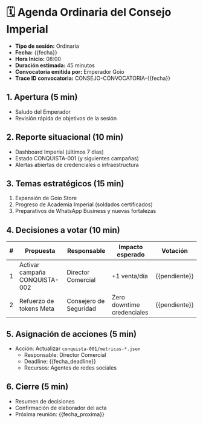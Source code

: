 # 🗓️ Agenda Ordinaria del Consejo Imperial

- **Tipo de sesión:** Ordinaria
- **Fecha:** {{fecha}}
- **Hora Inicio:** 08:00
- **Duración estimada:** 45 minutos
- **Convocatoria emitida por:** Emperador Goio
- **Trace ID convocatoria:** CONSEJO-CONVOCATORIA-{{fecha}}

## 1. Apertura (5 min)
- Saludo del Emperador
- Revisión rápida de objetivos de la sesión

## 2. Reporte situacional (10 min)
- Dashboard Imperial (últimos 7 días)
- Estado CONQUISTA-001 (y siguientes campañas)
- Alertas abiertas de credenciales o infraestructura

## 3. Temas estratégicos (15 min)
1. Expansión de Goio Store
2. Progreso de Academia Imperial (soldados certificados)
3. Preparativos de WhatsApp Business y nuevas fortalezas

## 4. Decisiones a votar (10 min)
| # | Propuesta | Responsable | Impacto esperado | Votación |
|---|-----------|-------------|------------------|----------|
| 1 | Activar campaña CONQUISTA-002 | Director Comercial | +1 venta/día | {{pendiente}}
| 2 | Refuerzo de tokens Meta | Consejero de Seguridad | Zero downtime credenciales | {{pendiente}}

## 5. Asignación de acciones (5 min)
- Acción: Actualizar `conquista-001/metricas-*.json`
  - Responsable: Director Comercial
  - Deadline: {{fecha_deadline}}
  - Recursos: Agentes de redes sociales

## 6. Cierre (5 min)
- Resumen de decisiones
- Confirmación de elaborador del acta
- Próxima reunión: {{fecha_proxima}}
